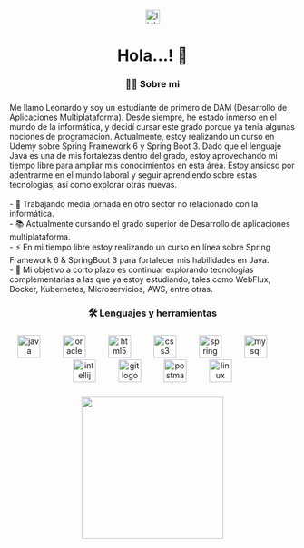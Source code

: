 ###

 <div align="center">
      <a href="https://www.linkedin.com/in/leonardo-ramos-barrenozo-37107128b/">
          <img src="https://img.shields.io/static/v1?message=LinkedIn&logo=linkedin&label=&color=0077B5&logoColor=&labelColor=&style=for-the-badge" height="25" alt="linkedin logo" />
      </a>
  </div>

###

<h1 align="center">Hola...! 👋</h1>

###

<h3 align="center">👩‍💻  Sobre mi</h3>

###

<p align="left">Me llamo Leonardo y soy un estudiante de primero de DAM (Desarrollo de Aplicaciones Multiplataforma). Desde siempre, he estado inmerso en el mundo de la informática, y decidí cursar este grado porque ya tenía algunas nociones de programación. Actualmente, estoy realizando un curso en Udemy sobre Spring Framework 6 y Spring Boot 3. Dado que el lenguaje Java es una de mis fortalezas dentro del grado, estoy aprovechando mi tiempo libre para ampliar mis conocimientos en esta área. Estoy ansioso por adentrarme en el mundo laboral y seguir aprendiendo sobre estas tecnologías, así como explorar otras nuevas.<br><br>- 🔭 Trabajando media jornada en otro sector no relacionado con la informática.<br>- 📚 Actualmente cursando el grado superior de Desarrollo de aplicaciones multiplataforma.<br>- ⚡ En mi tiempo libre estoy realizando un curso en línea sobre Spring Framework 6 & SpringBoot 3 para fortalecer mis habilidades en Java.<br>- 🔨 Mi objetivo a corto plazo es continuar explorando tecnologías complementarias a las que ya estoy estudiando, tales como WebFlux, Docker, Kubernetes, Microservicios, AWS, entre otras.</p>

###

<h3 align="center">🛠 Lenguajes y herramientas</h3>

###

<div align="center">
  <img src="https://cdn.jsdelivr.net/gh/devicons/devicon/icons/java/java-original.svg" height="40" alt="java logo"  />
  <img width="32" />
  <img src="https://cdn.jsdelivr.net/gh/devicons/devicon/icons/oracle/oracle-original.svg" height="40" alt="oracle logo"  />
  <img width="32" />
  <img src="https://cdn.jsdelivr.net/gh/devicons/devicon/icons/html5/html5-original.svg" height="40" alt="html5 logo"  />
  <img width="32" />
  <img src="https://cdn.jsdelivr.net/gh/devicons/devicon/icons/css3/css3-original.svg" height="40" alt="css3 logo"  />
  <img width="32" />
  <img src="https://cdn.jsdelivr.net/gh/devicons/devicon/icons/spring/spring-original.svg" height="40" alt="spring logo"  />
  <img width="32" />
  <img src="https://cdn.jsdelivr.net/gh/devicons/devicon/icons/mysql/mysql-original.svg" height="40" alt="mysql logo"  />
  <img width="32" />
  <img src="https://cdn.jsdelivr.net/gh/devicons/devicon/icons/intellij/intellij-original.svg" height="40" alt="intellij logo"  />
  <img width="32" />
  <img src="https://cdn.simpleicons.org/git/F05032" height="40" alt="git logo"  />
  <img width="32" />
  <img src="https://cdn.simpleicons.org/postman/FF6C37" height="40" alt="postman logo"  />
  <img width="32" />
  <img src="https://skillicons.dev/icons?i=linux" height="40" alt="linux logo"  />
</div>

###

<div align="center">
  <img height="250" src="https://github.com/lermns/lermns/assets/123558234/340645e8-ba89-4539-9863-fa4053cf86e1"  />
</div>

###
